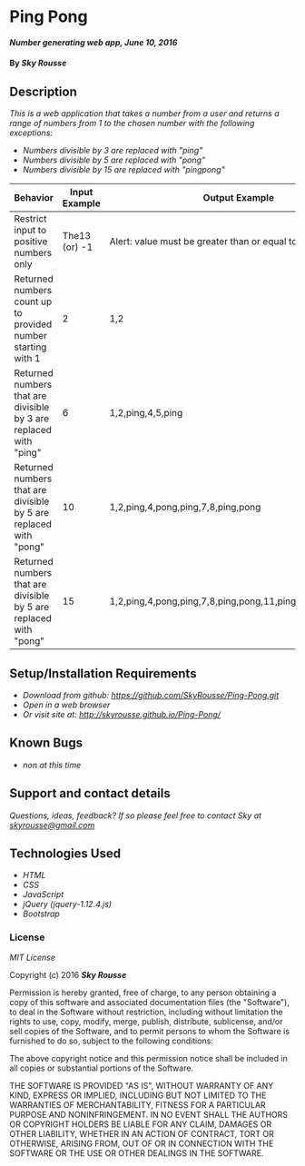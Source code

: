 # Ping Pong

#### _Number generating web app, June 10, 2016_

#### By _**Sky Rousse**_

## Description

_This is a web application that takes a number from a user and returns a range of numbers from 1 to the chosen number with the following exceptions:_

* _Numbers divisible by 3 are replaced with "ping"_
* _Numbers divisible by 5 are replaced with "pong"_
* _Numbers divisible by 15 are replaced with "pingpong"_

Behavior  | Input Example | Output Example
------------- | ------------- | -------------
Restrict input to positive numbers only  | The13 (or) -1  | Alert: value must be greater than or equal to 1
Returned numbers count up to provided number starting with 1| 2 | 1,2
Returned numbers that are divisible by 3 are replaced with "ping"|6|1,2,ping,4,5,ping
Returned numbers that are divisible by 5 are replaced with "pong"|10|1,2,ping,4,pong,ping,7,8,ping,pong
Returned numbers that are divisible by 5 are replaced with "pong"|15|1,2,ping,4,pong,ping,7,8,ping,pong,11,ping,13,14,pingpong
## Setup/Installation Requirements

* _Download from github: <a href="https://github.com/SkyRousse/Ping-Pong.git">https://github.com/SkyRousse/Ping-Pong.git</a>_
* _Open in a web browser_
* _Or visit site at: http://skyrousse.github.io/Ping-Pong/_


## Known Bugs

* _non at this time_

## Support and contact details

_Questions, ideas, feedback? If so please feel free to contact Sky at <a href="mailto:skyrousse@gmail.com">skyrousse@gmail.com</a>_

## Technologies Used

* _HTML_
* _CSS_
* _JavaScript_
* _jQuery (jquery-1.12.4.js)_
* _Bootstrap_

### License

*MIT License*

Copyright (c) 2016 **_Sky Rousse_**

Permission is hereby granted, free of charge, to any person obtaining a copy of this software and associated documentation files (the "Software"), to deal in the Software without restriction, including without limitation the rights to use, copy, modify, merge, publish, distribute, sublicense, and/or sell copies of the Software, and to permit persons to whom the Software is furnished to do so, subject to the following conditions:

The above copyright notice and this permission notice shall be included in all copies or substantial portions of the Software.

THE SOFTWARE IS PROVIDED "AS IS", WITHOUT WARRANTY OF ANY KIND, EXPRESS OR IMPLIED, INCLUDING BUT NOT LIMITED TO THE WARRANTIES OF MERCHANTABILITY, FITNESS FOR A PARTICULAR PURPOSE AND NONINFRINGEMENT. IN NO EVENT SHALL THE AUTHORS OR COPYRIGHT HOLDERS BE LIABLE FOR ANY CLAIM, DAMAGES OR OTHER LIABILITY, WHETHER IN AN ACTION OF CONTRACT, TORT OR OTHERWISE, ARISING FROM, OUT OF OR IN CONNECTION WITH THE SOFTWARE OR THE USE OR OTHER DEALINGS IN THE SOFTWARE.
